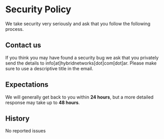 # Security Policy

We take security very seriously and ask that you follow the following process.


## Contact us
If you think you may have found a security bug we ask that you privately send the details to info[at]hybridnetworks[dot]com[dot]ar. Please make sure to use a descriptive title in the email.


## Expectations
We will generally get back to you within **24 hours**, but a more detailed response may take up to **48 hours**. 

## History
No reported issues
